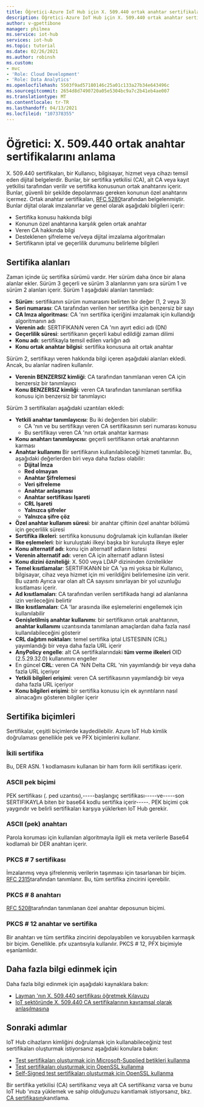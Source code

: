 ```yaml
---
title: Öğretici-Azure IoT Hub için X. 509.440 ortak anahtar sertifikalarını anlayın | Microsoft Docs
description: Öğretici-Azure IoT Hub için X. 509.440 ortak anahtar sertifikalarını anlayın
author: v-gpettibone
manager: philmea
ms.service: iot-hub
services: iot-hub
ms.topic: tutorial
ms.date: 02/26/2021
ms.author: robinsh
ms.custom:
- mvc
- 'Role: Cloud Development'
- 'Role: Data Analytics'
ms.openlocfilehash: 5503f9ad57180146c25a01c133a27b34e643496c
ms.sourcegitcommit: 2654d8d7490720a05e5304bc9a7c2b41eb4ae007
ms.translationtype: MT
ms.contentlocale: tr-TR
ms.lasthandoff: 04/13/2021
ms.locfileid: "107378355"
---
```

# <a name="tutorial-understanding-x509-public-key-certificates"></a>Öğretici: X. 509.440 ortak anahtar sertifikalarını anlama

X. 509.440 sertifikaları, bir Kullanıcı, bilgisayar, hizmet veya cihazı temsil eden dijital belgelerdir. Bunlar, bir sertifika yetkilisi (CA), alt CA veya kayıt yetkilisi tarafından verilir ve sertifika konusunun ortak anahtarını içerir. Bunlar, güvenli bir şekilde depolanması gereken konunun özel anahtarını içermez. Ortak anahtar sertifikaları, [RFC 5280](https://tools.ietf.org/html/rfc5280)tarafından belgelenmiştir. Bunlar dijital olarak imzalanırlar ve genel olarak aşağıdaki bilgileri içerir:

* Sertifika konusu hakkında bilgi
* Konunun özel anahtarına karşılık gelen ortak anahtar
* Veren CA hakkında bilgi
* Desteklenen şifreleme ve/veya dijital imzalama algoritmaları
* Sertifikanın iptal ve geçerlilik durumunu belirleme bilgileri

## <a name="certificate-fields"></a>Sertifika alanları

Zaman içinde üç sertifika sürümü vardır. Her sürüm daha önce bir alana alanlar ekler. Sürüm 3 geçerli ve sürüm 3 alanlarının yanı sıra sürüm 1 ve sürüm 2 alanları içerir. Sürüm 1 aşağıdaki alanları tanımladı:

* **Sürüm**: sertifikanın sürüm numarasını belirten bir değer (1, 2 veya 3)
* **Seri numarası**: CA tarafından verilen her sertifika için benzersiz bir sayı
* **CA Imza algoritması**: CA 'nın sertifika içeriğini imzalamak için kullandığı algoritmanın adı
* **Verenin adı**: SERTIFIKANıN veren CA 'nın ayırt edici adı (DN)
* **Geçerlilik süresi**: sertifikanın geçerli kabul edildiği zaman dilimi
* **Konu adı**: sertifikayla temsil edilen varlığın adı
* **Konu ortak anahtar bilgisi**: sertifika konusuna ait ortak anahtar

Sürüm 2, sertifikayı veren hakkında bilgi içeren aşağıdaki alanları ekledi. Ancak, bu alanlar nadiren kullanılır.

* **Verenin BENZERSIZ kimliği**: CA tarafından tanımlanan veren CA için benzersiz bir tanımlayıcı
* **Konu BENZERSIZ kimliği**: veren CA tarafından tanımlanan sertifika konusu için benzersiz bir tanımlayıcı

Sürüm 3 sertifikaları aşağıdaki uzantıları ekledi:

* **Yetkili anahtar tanımlayıcısı**: Bu iki değerden biri olabilir:
  * CA 'nın ve bu sertifikayı veren CA sertifikasının seri numarası konusu
  * Bu sertifikayı veren CA 'nın ortak anahtar karması
* **Konu anahtarı tanımlayıcısı**: geçerli sertifikanın ortak anahtarının karması
* **Anahtar kullanımı** Bir sertifikanın kullanılabileceği hizmeti tanımlar. Bu, aşağıdaki değerlerden biri veya daha fazlası olabilir:
  * **Dijital İmza**
  * **Red olmayan**
  * **Anahtar Şifrelemesi**
  * **Veri şifreleme**
  * **Anahtar anlaşması**
  * **Anahtar sertifikası Işareti**
  * **CRL Işareti**
  * **Yalnızca şifreler**
  * **Yalnızca şifre çöz**
* **Özel anahtar kullanım süresi**: bir anahtar çiftinin özel anahtar bölümü için geçerlilik süresi
* **Sertifika ilkeleri**: sertifika konusunu doğrulamak için kullanılan ilkeler
* **Ilke eşlemeleri**: bir kuruluştaki ilkeyi başka bir kuruluşta ilkeye eşler
* **Konu alternatif adı**: konu için alternatif adların listesi
* **Verenin alternatif adı**: veren CA için alternatif adların listesi
* **Konu dizini özniteliği**: X. 500 veya LDAP dizininden öznitelikler
* **Temel kısıtlamalar**: SERTIFIKANıN bir CA 'ya mi yoksa bir Kullanıcı, bilgisayar, cihaz veya hizmet için mi verildiğini belirlemesine izin verir. Bu uzantı Ayrıca var olan alt CA sayısını sınırlayan bir yol uzunluğu kısıtlaması içerir.
* **Ad kısıtlamaları**: CA tarafından verilen sertifikada hangi ad alanlarına izin verileceğini belirtir
* **Ilke kısıtlamaları**: CA 'lar arasında ilke eşlemelerini engellemek için kullanılabilir
* **Genişletilmiş anahtar kullanımı**: bir sertifikanın ortak anahtarının, **anahtar kullanımı** uzantısında tanımlanan amaçlardan daha fazla nasıl kullanılabileceğini gösterir
* **CRL dağıtım noktaları**: temel sertifika iptal LISTESININ (CRL) yayımlandığı bir veya daha fazla URL içerir
* **AnyPolicy engelle**: alt CA sertifikalarındaki **tüm verme ilkeleri** OID (2.5.29.32.0) kullanımını engeller
* En güncel **CRL**: veren CA 'NıN Delta CRL 'nin yayımlandığı bir veya daha fazla URL içeriyor
* **Yetkili bilgileri erişimi**: veren CA sertifikasının yayımlandığı bir veya daha fazla URL içeriyor
* **Konu bilgileri erişimi**: bir sertifika konusu için ek ayrıntıların nasıl alınacağını gösteren bilgiler içerir

## <a name="certificate-formats"></a>Sertifika biçimleri

Sertifikalar, çeşitli biçimlerde kaydedilebilir. Azure IoT Hub kimlik doğrulaması genellikle pek ve PFX biçimlerini kullanır.

### <a name="binary-certificate"></a>İkili sertifika

Bu, DER ASN. 1 kodlamasını kullanan bir ham form ikili sertifikası içerir.

### <a name="ascii-pem-format"></a>ASCII pek biçimi

PEK sertifikası (. ped uzantısı),-----başlangıç sertifikası-----ve-----son SERTIFIKAYLA biten bir base64 kodlu sertifika içerir-----. PEK biçimi çok yaygındır ve belirli sertifikaları karşıya yüklerken IoT Hub gerekir.

### <a name="ascii-pem-key"></a>ASCII (pek) anahtarı

Parola koruması için kullanılan algoritmayla ilgili ek meta verilerle Base64 kodlamalı bir DER anahtarı içerir.

### <a name="pkcs7-certificate"></a>PKCS # 7 sertifikası

İmzalanmış veya şifrelenmiş verilerin taşınması için tasarlanan bir biçim. [RFC 2315](https://tools.ietf.org/html/rfc2315)tarafından tanımlanır. Bu, tüm sertifika zincirini içerebilir.

### <a name="pkcs8-key"></a>PKCS # 8 anahtarı

[RFC 5208](https://tools.ietf.org/html/rfc5208)tarafından tanımlanan özel anahtar deposunun biçimi.

### <a name="pkcs12-key-and-certificate"></a>PKCS # 12 anahtar ve sertifika

Bir anahtarı ve tüm sertifika zincirini depolayabilen ve koruyabilen karmaşık bir biçim. Genellikle. pfx uzantısıyla kullanılır. PKCS # 12, PFX biçimiyle eşanlamlıdır.

## <a name="for-more-information"></a>Daha fazla bilgi edinmek için

Daha fazla bilgi edinmek için aşağıdaki kaynaklara bakın:

* [Layman 'nın X. 509.440 sertifikası öğretmek Kılavuzu](https://techcommunity.microsoft.com/t5/internet-of-things/the-layman-s-guide-to-x-509-certificate-jargon/ba-p/2203540)
* [IoT sektöründe X. 509.440 CA sertifikalarının kavramsal olarak anlaşılmasına](https://docs.microsoft.com/azure/iot-hub/iot-hub-x509ca-concept)

## <a name="next-steps"></a>Sonraki adımlar

IoT Hub cihazların kimliğini doğrulamak için kullanabileceğiniz test sertifikaları oluşturmak istiyorsanız aşağıdaki konulara bakın:

* [Test sertifikaları oluşturmak için Microsoft-Supplied betikleri kullanma](tutorial-x509-scripts.md)
* [Test sertifikaları oluşturmak için OpenSSL kullanma](tutorial-x509-openssl.md)
* [Self-Signed test sertifikaları oluşturmak için OpenSSL kullanma](tutorial-x509-self-sign.md)

Bir sertifika yetkilisi (CA) sertifikanız veya alt CA sertifikanız varsa ve bunu IoT Hub 'ınıza yüklemek ve sahip olduğunuzu kanıtlamak istiyorsanız, bkz. [CA sertifikasını](tutorial-x509-prove-possession.md)kanıtlama.
